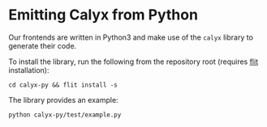 # Emitting Calyx from Python

Our frontends are written in Python3 and make use of the `calyx` library to
generate their code.

To install the library, run the following from the repository root (requires
[flit][] installation):
```
cd calyx-py && flit install -s
```

The library provides an example:
```
python calyx-py/test/example.py
```

[flit]: https://flit.readthedocs.io/en/latest/
